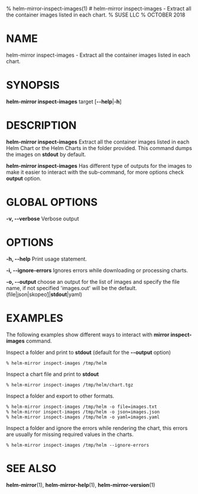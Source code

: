 % helm-mirror-inspect-images(1) # helm-mirror inspect-images - Extract all the container images listed in each chart.
% SUSE LLC
% OCTOBER 2018
# NAME
helm-mirror inspect-images - Extract all the container images listed in each chart.

# SYNOPSIS
**helm-mirror inspect-images** target
[**--help**|**-h**]

# DESCRIPTION
**helm-mirror inspect-images** Extract all the container images listed in each Helm Chart or
the Helm Charts in the folder provided. This command dumps the images on
**stdout** by default.

**helm-mirror inspect-images** Has different type of outputs for the images to make
it easier to interact with the sub-command, for more options check **output**
option.

# GLOBAL OPTIONS

**-v, --verbose**
  Verbose output

# OPTIONS

**-h, --help**
  Print usage statement.

**-i, --ignore-errors**
  Ignores errors while downloading or processing charts.

**-o, --output**
  choose an output for the list of images and specify the file name, if not specified 'images.out' will be the default.
  (file|json|skopeo[1]|**stdout**|yaml)

# EXAMPLES
The following examples show different ways to interact with **mirror inspect-images**
command.

Inspect a folder and print to **stdout** (default for the **--output** option)
```
% helm-mirror inspect-images /tmp/helm
```

Inspect a chart file and print to **stdout**
```
% helm-mirror inspect-images /tmp/helm/chart.tgz
```

Inspect a folder and export to other formats.
```
% helm-mirror inspect-images /tmp/helm -o file=images.txt
% helm-mirror inspect-images /tmp/helm -o json=images.json
% helm-mirror inspect-images /tmp/helm -o yaml=images.yaml
```

Inspect a folder and ignore the errors while rendering the chart, this
errors are usually for missing required values in the charts.
```
% helm-mirror inspect-images /tmp/helm --ignore-errors
```

# SEE ALSO
**helm-mirror**(1),
**helm-mirror-help**(1),
**helm-mirror-version**(1)

[1]: https://github.com/SUSE/skopeo/blob/sync/docs/skopeo.1.md#skopeo-sync
